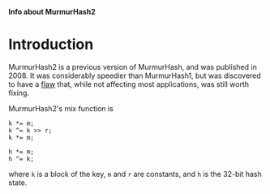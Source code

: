**Info about MurmurHash2**

Introduction
============

MurmurHash2 is a previous version of MurmurHash, and was published in 2008. It was considerably speedier than MurmurHash1, but was discovered to have a [flaw](https://github.com/aappleby/smhasher/wiki/MurmurHash2Flaw) that, while not affecting most applications, was still worth fixing.

MurmurHash2's mix function is

```
k *= m;
k ^= k >> r;
k *= m;

h *= m;
h ^= k;
```

where `k` is a block of the key, `m` and `r` are constants, and `h` is the 32-bit hash state.